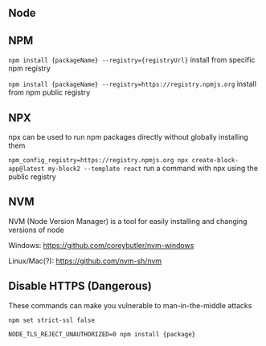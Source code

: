 ## Node

## NPM

`npm install {packageName} --registry={registryUrl}` install from specific npm registry

`npm install {packageName} --registry=https://registry.npmjs.org` install from npm public registry

## NPX

npx can be used to run npm packages directly without globally installing them

`npm_config_registry=https://registry.npmjs.org npx create-block-app@latest my-block2 --template react` run a command with npx using the public registry

## NVM
NVM (Node Version Manager) is a tool for easily installing and changing versions of node

Windows: https://github.com/coreybutler/nvm-windows

Linux/Mac(?): https://github.com/nvm-sh/nvm

## Disable HTTPS (Dangerous)

These commands can make you vulnerable to man-in-the-middle attacks

`npm set strict-ssl false`

`NODE_TLS_REJECT_UNAUTHORIZED=0 npm install {package}`
